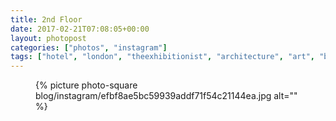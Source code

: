 ```yaml
---
title: 2nd Floor
date: 2017-02-21T07:08:05+00:00
layout: photopost
categories: ["photos", "instagram"]
tags: ["hotel", "london", "theexhibitionist", "architecture", "art", "blackandwhite"]
---
```


<figure class="photo photo--square">
  {% picture photo-square blog/instagram/efbf8ae5bc59939addf71f54c21144ea.jpg alt="" %}
</figure>


